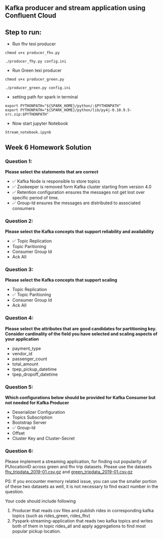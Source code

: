 ## Kafka producer and stream application using Confluent Cloud

## Step to run:
- Run fhv texi producer
```
chmod u+x producer_fhv.py

./producer_fhy.py config.ini
```
- Run Green texi producer

```
chmod u+x producer_green.py

./producer_green.py config.ini
```
- setting path for spark in terminal
```
export PYTHONPATH="${SPARK_HOME}/python/:$PYTHONPATH"
export PYTHONPATH="${SPARK_HOME}/python/lib/py4j-0.10.9.5-src.zip:$PYTHONPATH"
```
- Now start jupyter Notebook 
```
Stream_notebook.ipynb
```


## Week 6 Homework Solution


### Question 1: 

**Please select the statements that are correct**

- ✅ Kafka Node is responsible to store topics
- ✅ Zookeeper is removed form Kafka cluster starting from version 4.0
- ✅ Retention configuration ensures the messages not get lost over specific period of time.
- ✅ Group-Id ensures the messages are distributed to associated consumers


### Question 2: 

**Please select the Kafka concepts that support reliability and availability**

- ✅ Topic Replication
- Topic Paritioning
- Consumer Group Id
- Ack All



### Question 3: 

**Please select the Kafka concepts that support scaling**  

- Topic Replication
- ✅ Topic Paritioning
- Consumer Group Id
- Ack All


### Question 4: 

**Please select the attributes that are good candidates for partitioning key. 
Consider cardinality of the field you have selected and scaling aspects of your application**  

- payment_type
- vendor_id
- passenger_count
- total_amount
- tpep_pickup_datetime
- tpep_dropoff_datetime


### Question 5: 

**Which configurations below should be provided for Kafka Consumer but not needed for Kafka Producer**

- Deserializer Configuration
- Topics Subscription
- Bootstrap Server
- ✅ Group-Id
- Offset
- Cluster Key and Cluster-Secret


### Question 6:

Please implement a streaming application, for finding out popularity of PUlocationID across green and fhv trip datasets.
Please use the datasets [fhv_tripdata_2019-01.csv.gz](https://github.com/DataTalksClub/nyc-tlc-data/releases/tag/fhv) 
and [green_tripdata_2019-01.csv.gz](https://github.com/DataTalksClub/nyc-tlc-data/releases/tag/green)

PS: If you encounter memory related issue, you can use the smaller portion of these two datasets as well, 
it is not necessary to find exact number in the  question.

Your code should include following
1. Producer that reads csv files and publish rides in corresponding kafka topics (such as rides_green, rides_fhv)
2. Pyspark-streaming-application that reads two kafka topics
   and writes both of them in topic rides_all and apply aggregations to find most popular pickup location.
